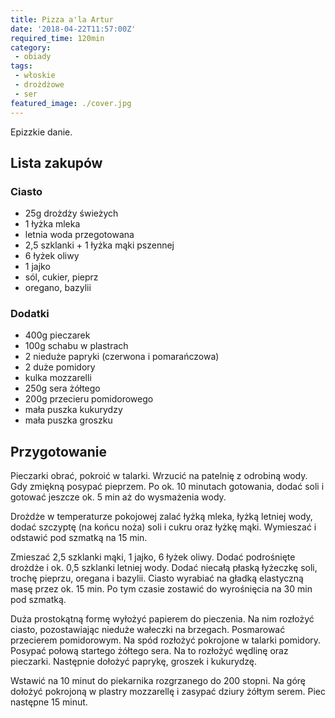 ```yaml
---
title: Pizza a'la Artur
date: '2018-04-22T11:57:00Z'
required_time: 120min
category:
 - obiady
tags:
 - włoskie
 - drożdżowe
 - ser
featured_image: ./cover.jpg
---
```


Epizzkie danie.

<!---- splitter ---->

## Lista zakupów

### Ciasto

- 25g drożdży świeżych
- 1 łyżka mleka
- letnia woda przegotowana
- 2,5 szklanki + 1 łyżka mąki pszennej
- 6 łyżek oliwy
- 1 jajko
- sól, cukier, pieprz
- oregano, bazylii

### Dodatki

- 400g pieczarek
- 100g schabu w plastrach
- 2 nieduże papryki (czerwona i pomarańczowa)
- 2 duże pomidory
- kulka mozzarelli
- 250g sera żółtego
- 200g przecieru pomidorowego
- mała puszka kukurydzy
- mała puszka groszku

<!---- splitter ---->

## Przygotowanie

Pieczarki obrać, pokroić w talarki. Wrzucić na patelnię z odrobiną wody. Gdy zmiękną posypać pieprzem.
Po ok. 10 minutach gotowania, dodać soli i gotować jeszcze ok. 5 min aż do wysmażenia wody.

Drożdże w temperaturze pokojowej zalać łyżką mleka, łyżką letniej wody, dodać szczyptę (na końcu noża) soli i cukru oraz łyżkę mąki.
Wymieszać i odstawić pod szmatką na 15 min.

Zmieszać 2,5 szklanki mąki, 1 jajko, 6 łyżek oliwy. Dodać podrośnięte drożdże i ok. 0,5 szklanki letniej wody.
Dodać niecałą płaską łyżeczkę soli, trochę pieprzu, oregana i bazylii.
Ciasto wyrabiać na gładką elastyczną masę przez ok. 15 min. Po tym czasie zostawić do wyrośnięcia na 30 min pod szmatką.

Duża prostokątną formę wyłożyć papierem do pieczenia. Na nim rozłożyć ciasto, pozostawiając nieduże wałeczki na brzegach.
Posmarować przecierem pomidorowym. Na spód rozłożyć pokrojone w talarki pomidory. Posypać połową startego żółtego sera.
Na to rozłożyć wędlinę oraz pieczarki. Następnie dołożyć paprykę, groszek i kukurydzę.

Wstawić na 10 minut do piekarnika rozgrzanego do 200 stopni. Na górę dołożyć pokrojoną w plastry mozzarellę i zasypać dziury żółtym serem.
Piec następne 15 minut.
